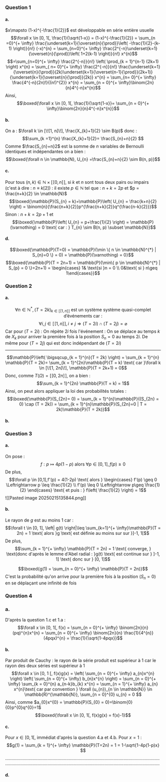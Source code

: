 ### Question 1
#### a.
$x\mapsto (1-x)^{-\frac{1}{2}}$ est développable en série entière usuelle
$$\forall x \in [0, 1[, \frac{1}{\sqrt{1-x}} = (1-x)^{-\frac{1}{2}} = \sum_{n =0}^{+ \infty} \frac{\underset{k=1}{\overset{n}{\prod}}\left( -\frac{1}{2}-(k-1) \right)}{n!} (-x)^{n} = \sum_{n=0}^{+ \infty} \frac{2^{-n}\underset{k=1}{\overset{n}{\prod}}\left( 1+2(k-1) \right)}{n!} x^{n}$$
$$=\sum_{n=0}^{+ \infty} \frac{2^{-n}}{n!} \left( \prod_{k = 1}^{n-1} (2k+1) \right) x^{n} = \sum_{ n= 0}^{+ \infty} \frac{2^{-n}}{n!} \frac{\underset{k=1}{\overset{n}{\prod}}(2k)\underset{k=1}{\overset{n-1}{\prod}}(2k+1)}{\underset{k=1}{\overset{n}{\prod}}(2k)} x^{n} = \sum_{n= 0}^{+ \infty} \frac{4^{-n}(2n)!}{(n!)^{2}} x^{n} = \sum_{n = 0}^{+ \infty}\binom{2n}{n}4^{-n}x^{n}$$
Ainsi, 
$$\boxed{\forall x \in [0, 1[, \frac{1}{\sqrt{1-x}}= \sum_{n = 0}^{+ \infty}\binom{2n}{n}4^{-n}x^{n}}$$

#### b.
On a : $\forall k \in [\![1, n]\!],  \frac{X_{k}+1}{2} \sim B(p)$ donc :
$$\sum_{k =1}^{n} \frac{X_{k}+1}{2}= \frac{S_{n}+n}{2} $$
Comme $\frac{S_{n}+n}2$ est la somme de $n$ variables de Bernoulli identiques et indépendantes on a bien : 
$$\boxed{\forall n \in \mathbb{N}, U_{n} =\frac{S_{n}+n}{2} \sim B(n, p)}$$

#### c.
Pour tous $(n, k) \in \mathbb{N} \times [\![0, n]\!]$, si $k$ et $n$ sont tous deux pairs ou impairs (c'est à dire : $n \equiv k [2]$) : il existe $p \in \mathbb{N}$ tel que : $n+k = 2p$ et $p = \frac{n+k}{2} \in \mathbb{N}$
$$\boxed{\mathbb{P}(S_{n} = k)=\mathbb{P}\left( U_{n} = \frac{k+n}{2} \right) = \binom{n}{\frac{n+k}{2}}p^{\frac{n+k}{2}}q^{\frac{n-k}{2}}}$$
Sinon : $n+k = 2p+1$ et 
$$\boxed{\mathbb{P}\left( U_{n} = p+\frac{1}{2} \right) = \mathbb{P}(\varnothing) = 0 \text{ car : } T_{n} \sim B(n, p) \subset \mathbb{N}}$$

#### d.
$$\boxed{\mathbb{P}(T=0) = \mathbb{P}(\min \{ n \in \mathbb{N}^{*} | S_{n}=0 \} = 0) = \mathbb{P}(\varnothing) = 0}$$
$$\boxed{\mathbb{P}(T = 2n+1) = \mathbb{P}(\min\{  p \in \mathbb{N}^{*} | S_{p} = 0 \}=2n+1) = \begin{cases}
1& \text{si }n =
0 \\
0&\text{ si } n\geq 1\end{cases}}$$

### Question 2
#### a.
$$\forall n \in \mathbb{N}^{*},(T = 2k)_{k \in [\![1, n]\!]} \text{ est un système système quasi-complet d'événements car : }$$
$$\forall i, j \in [\![1, n]\!], i \neq j \Rightarrow (T = 2i) \cap (T = 2j) = \varnothing$$
Car pour $(T = 2i)$ : On répète $2i$ fois l'événement : On se déplace au temps $k$ de $X_{k}$ pour arriver la première fois à la position $S_{n} = 0$ au temps $2i$. 
De même pour $(T = 2j)$ qui est donc indépendant de $(T = 2i)$
___
$$\mathbb{P}\left( \bigsqcup_{k = 1}^{n}(T = 2k) \right) = \sum_{k = 1}^{n} \mathbb{P}(T = 2k)= \sum_{k = 1}^{2n}\mathbb{P}(T = k) \text{ car }\forall k \in [\![1, 2n]\!], \mathbb{P}(T = 2k+1) = 0$$
Donc, comme $T(\Omega) = [\![0, 2n]\!]$, on a bien : 
$$\sum_{k = 1}^{2n} \mathbb{P}(T = k) = 1$$
Ainsi, on peut alors appliquer la loi des probabilités totales :
$$\boxed{\mathbb{P}(S_{2n}= 0) = \sum_{k = 1}^{n}\mathbb{P}((S_{2n} = 0) \cap (T = 2k)) = \sum_{k = 1}^{n}\mathbb{P}(S_{2n}=0 | T = 2k)\mathbb{P}(T = 2k)}$$

#### b.

### Question 3
#### a.
On pose : 
$$f : p \mapsto 4p(1-p) \text{ alors }\forall p \in [0, 1], f(p)\geq 0$$
De plus, 
$$\forall p \in [0,1],f'(p) = 4(1-2p) \text{ alors }  \begin{cases}
f'(p) \geq 0 \Leftrightarrow p \leq \frac{1}{2} \\
f'(p) \leq 0 \Leftrightarrow p\geq \frac{1}{2}
\end{cases} \text{ et puis : } f\left( \frac{1}{2} \right) = 1$$
![[Pasted image 20250215135844.png]]

#### b.
Le rayon de $g$ est au moins $1$ car : 
$$\forall t \in [0, 1], \left| g(t) \right|\leq \sum_{k=1}^{+ \infty}\mathbb{P}(T = 2n) =  1 \text{ alors }g \text{ est définie au moins sur sur }]-1, 1[$$
De plus, 
$$\sum_{k = 1}^{+ \infty} \mathbb{P}(T = 2n) = 1 \text{ converge, } \text{donc d'après le lemme d'Abel radial : }g(t) \text{ est continue sur } ]-1, 1] \text{ donc sur } [0, 1]$$

$$\boxed{g(1) = \sum_{n = 0}^{+ \infty} \mathbb{P}(T = 2n)}$$
C'est la probabilité qu'on arrive pour la première fois à la position $(S_{n} = 0)$ en se déplaçant une infinité de fois

### Question 4
### a.
D'après la question 1.c et 1.a : 
$$\forall x \in [0, 1[, f(x) = \sum_{n = 0}^{+ \infty} \binom{2n}{n}(pq)^{n}x^{n}  = \sum_{n = 0}^{+ \infty} \binom{2n}{n} \frac{1}{4^{n}}(4pqx)^{n} = \frac{1}{\sqrt{1-4pqx}}$$

#### b.
Par produit de Cauchy : le rayon de la série produit est supérieur à $1$ car le rayon des deux séries est supérieur à 1 
$$\forall x \in [0, 1 [, f(x)g(x) = \left( \sum_{n = 0}^{+ \infty} a_{n}x^{n} \right) \left( \sum_{n = 0}^{+ \infty} b_{n}x^{n} \right) = \sum_{n = 0}^{+ \infty} \sum_{k = 0}^{n} a_{n-k}b_{k} x^{n} = \sum_{n = 1}^{+ \infty} a_{n} x^{n}\text{ car par convention } \forall (u_{n})_{n \in \mathbb{N}} \in \mathbb{R}^{\mathbb{N}}, \sum_{n = 0}^{0} u_{n} = 0 $$
Ainsi, comme $a_{0}x^{0} = \mathbb{P}(S_{0} = 0)=\binom{0}{0}p^{0}q^{0}=1$
$$\boxed{\forall x \in [0, 1[, f(x)g(x) = f(x)-1}$$

#### c.
Pour $x \in [0, 1[$, immédiat d'après la question 4.a et 4.b.
Pour $x=1$ : 
$$g(1) = \sum_{k = 1}^{+ \infty} \mathbb{P}(T=2n) = 1 = 1-\sqrt{1-4p(1-p)x} $$
........................................................................................................................................................................................................................................................

#### d.

